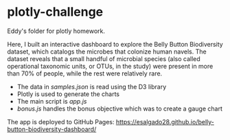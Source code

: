 # plotly-challenge
Eddy's folder for plotly homework.

Here, I built an interactive dashboard to explore the Belly Button Biodiversity dataset, which catalogs the microbes that colonize human navels.
The dataset reveals that a small handful of microbial species (also called operational taxonomic units, or OTUs, in the study) were present in more than 70% of people, while the rest were relatively rare.

- The data in *samples.json* is read using the D3 library
- Plotly is used to generate the charts
- The main script is *app.js*
- *bonus.js* handles the bonus objective which was to create a gauge chart

The app is deployed to GitHub Pages:  https://esalgado28.github.io/belly-button-biodiversity-dashboard/
